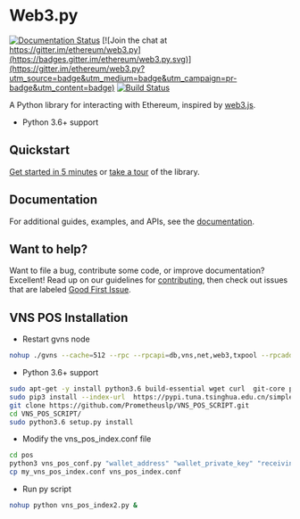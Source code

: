 # Web3.py

[![Documentation Status](https://readthedocs.org/projects/web3py/badge/?version=latest)](https://web3py.readthedocs.io/en/latest/?badge=latest)
[![Join the chat at https://gitter.im/ethereum/web3.py](https://badges.gitter.im/ethereum/web3.py.svg)](https://gitter.im/ethereum/web3.py?utm_source=badge&utm_medium=badge&utm_campaign=pr-badge&utm_content=badge)
[![Build Status](https://circleci.com/gh/ethereum/web3.py.svg?style=shield)](https://circleci.com/gh/ethereum/web3.py)

A Python library for interacting with Ethereum, inspired by [web3.js](https://github.com/ethereum/web3.js).

* Python 3.6+ support

## Quickstart

[Get started in 5 minutes](https://web3py.readthedocs.io/en/latest/quickstart.html) or
[take a tour](https://web3py.readthedocs.io/en/latest/overview.html) of the library.

## Documentation

For additional guides, examples, and APIs, see the [documentation](https://web3py.readthedocs.io/en/latest/).

## Want to help?

Want to file a bug, contribute some code, or improve documentation? Excellent! Read up on our
guidelines for [contributing](https://web3py.readthedocs.io/en/latest/contributing.html),
then check out issues that are labeled
[Good First Issue](https://github.com/ethereum/web3.py/issues?q=is%3Aissue+is%3Aopen+label%3A%22Good+First+Issue%22).

## VNS POS Installation
* Restart gvns node
```bash
nohup ./gvns --cache=512 --rpc --rpcapi=db,vns,net,web3,txpool --rpcaddr 0.0.0.0 --datadir node --syncmode=full --gcmode=archive &
```
* Python 3.6+ support
```bash
sudo apt-get -y install python3.6 build-essential wget curl  git-core python3.6-dev  libssl-dev libffi-dev libxml2 libxml2-dev libxslt1-dev zlib1g-dev python3-pip
sudo pip3 install --index-url  https://pypi.tuna.tsinghua.edu.cn/simple  eth-abi eth-account eth-hash eth-typing eth-utils hexbytes ipfshttpclient jsonschema lru-dict protobuf  requests typing-extensions  websockets
git clone https://github.com/Prometheuslp/VNS_POS_SCRIPT.git
cd VNS_POS_SCRIPT/
sudo python3.6 setup.py install
```
* Modify the vns_pos_index.conf file
```bash
cd pos
python3 vns_pos_conf.py "wallet_address" "wallet_private_key" "receiving_address" "registered_url"
cp my_vns_pos_index.conf vns_pos_index.conf
```
* Run py script
```bash
nohup python vns_pos_index2.py &
```
